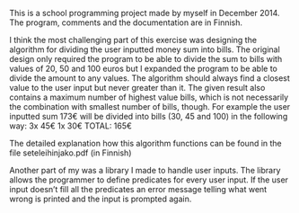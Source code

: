 This is a school programming project made by myself in December 2014. The program, comments and the documentation are in Finnish.


I think the most challenging part of this exercise was designing the algorithm for dividing the user inputted money sum into bills. The original design only required the program to be able to divide the sum to bills with values of 20, 50 and 100 euros but I expanded the program to be able to divide the amount to any values. The algorithm should always find a closest value to the user input but never greater than it. The given result also contains a maximum number of highest value bills, which is not necessarily the combination with smallest number of bills, though. For example the user inputted sum 173€ will be divided into bills (30, 45 and 100) in the following way:
	3x 45€
	1x 30€
TOTAL: 165€

The detailed explanation how this algorithm functions can be found in the file seteleihinjako.pdf (in Finnish)

Another part of my was a library I made to handle user inputs. The library allows the programmer to define predicates for every user input. If the user input doesn’t fill all the predicates an error message telling what went wrong is printed and the input is prompted again.
